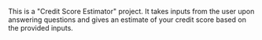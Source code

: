 This is a "Credit Score Estimator" project. It takes inputs from the user upon answering questions and gives an estimate of your credit score based on the provided inputs.
